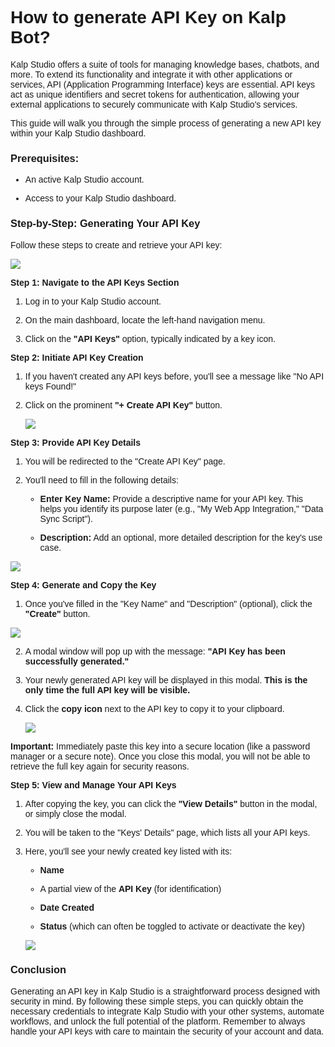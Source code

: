 <style>  body { font-family: "Source Sans 3", sans-serif!important; }</style>

<link  href="https://fonts.googleapis.com/css2?family=Source+Sans+3:ital,wght@0,200..900;1,200..900&display=swap"  rel="stylesheet">  <link  rel="stylesheet"  href="https://fonts.googleapis.com/icon?family=Material+Icons">

# How to generate API Key on Kalp Bot?

Kalp Studio offers a suite of tools for managing knowledge bases, chatbots, and more. To extend its functionality and integrate it with other applications or services, API (Application Programming Interface) keys are essential. API keys act as unique identifiers and secret tokens for authentication, allowing your external applications to securely communicate with Kalp Studio's services.

This guide will walk you through the simple process of generating a new API key within your Kalp Studio dashboard.

### Prerequisites:

-   An active Kalp Studio account.
    
-   Access to your Kalp Studio dashboard.
    

### Step-by-Step: Generating Your API Key

Follow these steps to create and retrieve your API key:

![](https://docs-images-kalp-studio.s3.ap-south-1.amazonaws.com/Kalpbot/api/a1.png)

**Step 1: Navigate to the API Keys Section**

1.  Log in to your Kalp Studio account.
    
2.  On the main dashboard, locate the left-hand navigation menu.
    
3.  Click on the **"API Keys"** option, typically indicated by a key icon.
    

**Step 2: Initiate API Key Creation**

1.  If you haven't created any API keys before, you'll see a message like "No API keys Found!"
    
2.  Click on the prominent **"+ Create API Key"** button.
    

    
    ![](https://docs-images-kalp-studio.s3.ap-south-1.amazonaws.com/Kalpbot/api/a2.png)
    

**Step 3: Provide API Key Details**

1.  You will be redirected to the "Create API Key" page.
    
2.  You'll need to fill in the following details:
    
    -   **Enter Key Name:** Provide a descriptive name for your API key. This helps you identify its purpose later (e.g., "My Web App Integration," "Data Sync Script").
        
    -   **Description:** Add an optional, more detailed description for the key's use case.
        
    
![](https://docs-images-kalp-studio.s3.ap-south-1.amazonaws.com/Kalpbot/api/a3.png)
    

**Step 4: Generate and Copy the Key**

1.  Once you've filled in the "Key Name" and "Description" (optional), click the **"Create"** button.
    
    
![](https://docs-images-kalp-studio.s3.ap-south-1.amazonaws.com/Kalpbot/api/a4.png)
    
2.  A modal window will pop up with the message: **"API Key has been successfully generated."**
    
3.  Your newly generated API key will be displayed in this modal. **This is the only time the full API key will be visible.**
    
4.  Click the **copy icon** next to the API key to copy it to your clipboard.
    
    
    ![](https://docs-images-kalp-studio.s3.ap-south-1.amazonaws.com/Kalpbot/api/a5.png)
    

**Important:** Immediately paste this key into a secure location (like a password manager or a secure note). Once you close this modal, you will not be able to retrieve the full key again for security reasons.

**Step 5: View and Manage Your API Keys**

1.  After copying the key, you can click the **"View Details"** button in the modal, or simply close the modal.
    
2.  You will be taken to the "Keys' Details" page, which lists all your API keys.
    
3.  Here, you'll see your newly created key listed with its:
    
    -   **Name**
        
    -   A partial view of the **API Key** (for identification)
        
    -   **Date Created**
        
    -   **Status** (which can often be toggled to activate or deactivate the key)
        

    
    ![](https://docs-images-kalp-studio.s3.ap-south-1.amazonaws.com/Kalpbot/api/a6.png)
    

### Conclusion

Generating an API key in Kalp Studio is a straightforward process designed with security in mind. By following these simple steps, you can quickly obtain the necessary credentials to integrate Kalp Studio with your other systems, automate workflows, and unlock the full potential of the platform. Remember to always handle your API keys with care to maintain the security of your account and data.